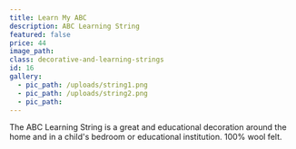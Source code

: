 ```yaml
---
title: Learn My ABC
description: ABC Learning String
featured: false
price: 44
image_path:
class: decorative-and-learning-strings
id: 16
gallery:
  - pic_path: /uploads/string1.png
  - pic_path: /uploads/string2.png
  - pic_path:
---
```



The ABC Learning String is a great and educational decoration around the home and in a child's bedroom or educational institution. 100% wool felt.
